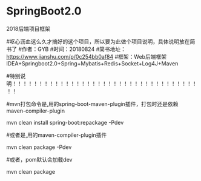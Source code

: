# SpringBoot2.0
2018后端项目框架

#呕心沥血这么久才搞好的这个项目，所以要为此做个项目说明，具体说明放在简书了
#作者：GYB
#时间：20180824
#简书地址：https://www.jianshu.com/p/0c254bb0af84
#框架：Web后端框架IDEA+Springboot2.0+Spring+Mybatis+Redis+Socket+Log4J+Maven

#特别说明！！！！！！！！！！！！！！！！！！！！！！！！！！！！！！！！！！！！！

#mvn打包命令是,用的spring-boot-maven-plugin插件，打包时还是依赖maven-compiler-plugin

mvn clean install spring-boot:repackage -Pdev

#或者是,用的maven-compiler-plugin插件

mvn clean package -Pdev

#或者，pom默认会加载dev

mvn clean package
